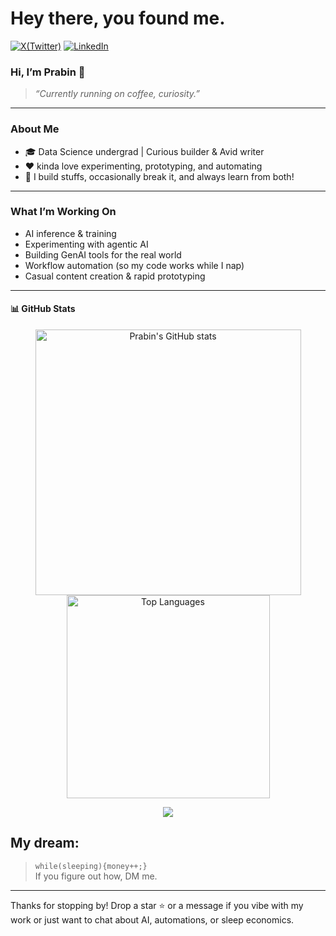 # Hey there, you found me.
[![X(Twitter)](https://img.shields.io/badge/X-1DA1F2?style=flat&logo=twitter&logoColor=white)](https://x.com/Prab1n_)
[![LinkedIn](https://img.shields.io/badge/LinkedIn-0A66C2?style=flat&logo=linkedin&logoColor=white)](https://www.linkedin.com/in/prabin-thakur-951773321/)
### Hi, I’m Prabin 👋


> _“Currently running on coffee, curiosity.”_

---

###  About Me

- 🎓 Data Science undergrad | Curious builder & Avid writer
- ❤️ kinda love experimenting, prototyping, and automating
- 🚧 I build stuffs, occasionally break it, and always learn from both!

---

###  What I’m Working On

-  AI inference & training 
-  Experimenting with agentic AI
-  Building GenAI tools for the real world
-  Workflow automation (so my code works while I nap)
-  Casual content creation & rapid prototyping

---

#### 📊 GitHub Stats

<!-- Retro game style with pixel art shields and font! -->
<p align="center">
  <img src="https://github-readme-stats.vercel.app/api?username=renovamen1&show_icons=true&theme=retro&icon_color=FFD700&title_color=FF6F00&text_color=F3E99F&bg_color=2d2d2d" alt="Prabin's GitHub stats" width="425"/>
  <img src="https://github-readme-stats.vercel.app/api/top-langs/?username=renovamen1&layout=compact&theme=retro&title_color=FF6F00&text_color=F3E99F&bg_color=2d2d2d" alt="Top Languages" width="325"/>
</p>

<p align="center">
  <img src="https://capsule-render.vercel.app/api?type=rect&color=FFD700&height=80&section=footer&text=LEVELLING%20UP!%20👾&fontColor=2d2d2d&fontSize=40&animation=twinkling"/>
</p>


##  My dream:
>  `while(sleeping){money++;}`  
If you figure out how, DM me.

---

Thanks for stopping by! Drop a star ⭐ or a message if you vibe with my work or just want to chat about AI, automations, or sleep economics.
